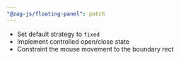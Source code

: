 ```yaml
---
"@zag-js/floating-panel": patch
---
```


- Set default strategy to `fixed`
- Implement controlled open/close state
- Constraint the mouse movement to the boundary rect
